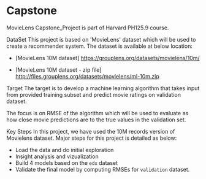 # Capstone
MovieLens Capstone_Project is part of Harvard PH125.9 course.

DataSet
This project is based on 'MovieLens' dataset which will be used to create a recommender system. The dataset is available at below location:

- [MovieLens 10M dataset] https://grouplens.org/datasets/movielens/10m/

- [MovieLens 10M dataset - zip file] http://files.grouplens.org/datasets/movielens/ml-10m.zip

Target
The target is to develop a machine learning algorithm that takes input from provided training subset and predict movie ratings on validation dataset.

The focus is on RMSE of the algorithm which will be used to evaluate as how close movie predictions are to the true values in the validation set.

Key Steps
In this project, we have used the 10M records version of Movielens dataset. Major steps for this project is detailed as below:  

* Load the data and do initial exploration  
* Insight analysis and vizualization  
* Build 4 models based on the `edx` dataset   
* Validate the final model by computing RMSEs for `validation` dataset.
